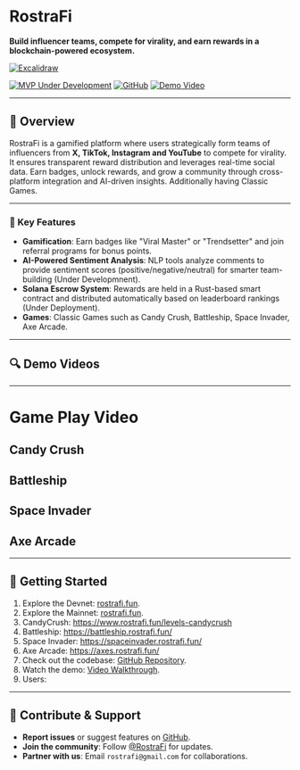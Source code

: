 # RostraFi

**Build influencer teams, compete for virality, and earn rewards in a blockchain-powered ecosystem.**

[![Excalidraw](https://img.shields.io/badge/Excalidraw-Diagram-green)](https://excalidraw.com/#json=uEOWgLwwqzrTE6Sncm_6d,_RVQtjxvT7bYJ08HubGpQA)

[![MVP Under Development](https://img.shields.io/badge/MVP-80%25%20Complete-yellow)](https://rostrafi.fun)
[![GitHub](https://img.shields.io/badge/GitHub-Open--Source-blue)](https://github.com/Rostra-Fi/RostraFi)
[![Demo Video](https://img.shields.io/badge/Demo-Video-red)](https://x.com/Ayushjhax/status/1900184579803156752)

---

## 🚀 Overview

RostraFi is a gamified platform where users strategically form teams of influencers from **X, TikTok, Instagram and YouTube** to compete for virality. It ensures transparent reward distribution and leverages real-time social data. Earn badges, unlock rewards, and grow a community through cross-platform integration and AI-driven insights. Additionally having Classic Games.

---

### 🌟 Key Features

- **Gamification**: Earn badges like "Viral Master" or "Trendsetter" and join referral programs for bonus points.
- **AI-Powered Sentiment Analysis**: NLP tools analyze comments to provide sentiment scores (positive/negative/neutral) for smarter team-building (Under Developmnent).
- **Solana Escrow System**: Rewards are held in a Rust-based smart contract and distributed automatically based on leaderboard rankings (Under Deployment).
- **Games**: Classic Games such as Candy Crush, Battleship, Space Invader, Axe Arcade.

---

## 🔍 Demo Videos

---
# Game Play Video

## Candy Crush

## Battleship

## Space Invader

## Axe Arcade
---

## 🚦 Getting Started
1. Explore the Devnet: [rostrafi.fun](https://rostrafi.fun).
2. Explore the Mainnet: [rostrafi.fun](https://rostrafi.fun).
3. CandyCrush: https://www.rostrafi.fun/levels-candycrush 
4. Battleship: https://battleship.rostrafi.fun/
5. Space Invader: https://spaceinvader.rostrafi.fun/
6. Axe Arcade: https://axes.rostrafi.fun/
7. Check out the codebase: [GitHub Repository](https://github.com/Rostra-Fi/RostraFi).
8. Watch the demo: [Video Walkthrough](https://x.com/Ayushjhax/status/1900184579803156752).
9. Users: 

---

## 🤝 Contribute & Support
- **Report issues** or suggest features on [GitHub](https://github.com/Rostra-Fi/RostraFi/issues).
- **Join the community**: Follow [@RostraFi](https://x.com/RostraFi) for updates.
- **Partner with us**: Email `rostrafi@gmail.com` for collaborations.
